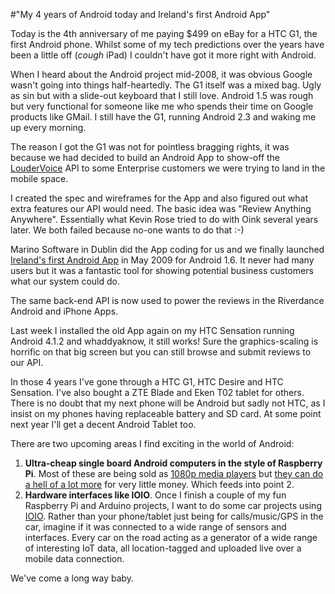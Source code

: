 #"My 4 years of Android today and Ireland's first Android App"

Today is the 4th anniversary of me paying $499 on eBay for a HTC G1, the first Android phone. Whilst some of my tech predictions over the years have been a little off (*cough* iPad) I couldn't have got it more right with Android.

When I heard about the Android project mid-2008, it was obvious Google wasn't going into things half-heartedly. The G1 itself was a mixed bag. Ugly as sin but with a slide-out keyboard that I still love. Android 1.5 was rough but very functional for someone like me who spends their time on Google products like GMail. I still have the G1, running Android 2.3 and waking me up every morning.

The reason I got the G1 was not for pointless bragging rights, it was because we had decided to build an Android App to show-off the <a href="http://www.loudervoice.com/products/enterprise-reviews/">LouderVoice</a> API to some Enterprise customers we were trying to land in the mobile space.

I created the spec and wireframes for the App and also figured out what extra features our API would need. The basic idea was "Review Anything Anywhere". Essentially what Kevin Rose tried to do with Oink several years later. We both failed because no-one wants to do that :-)

Marino Software in Dublin did the App coding for us and we finally launched <a href="https://play.google.com/store/apps/details?id=com.marinosoftware.loudervoice&amp;feature=search_result">Ireland's first Android App</a> in May 2009 for Android 1.6. It never had many users but it was a fantastic tool for showing potential business customers what our system could do.

The same back-end API is now used to power the reviews in the Riverdance Android and iPhone Apps.

Last week I installed the old App again on my HTC Sensation running Android 4.1.2 and whaddyaknow, it still works! Sure the graphics-scaling is horrific on that big screen but you can still browse and submit reviews to our API.

In those 4 years I've gone through a HTC G1, HTC Desire and HTC Sensation. I've also bought a ZTE Blade and Eken T02 tablet for others. There is no doubt that my next phone will be Android but sadly not HTC, as I insist on my phones having replaceable battery and SD card. At some point next year I'll get a decent Android Tablet too.

There are two upcoming areas I find exciting in the world of Android:
<ol>
	<li><strong>Ultra-cheap single board Android computers in the style of Raspberry Pi</strong>. Most of these are being sold as <a href="http://dx.com/s/android.html?category=191">1080p media players</a> but <a href="http://apc.io/">they can do a hell of a lot more</a> for very little money. Which feeds into point 2.</li>
	<li><strong>Hardware interfaces like IOIO</strong>. Once I finish a couple of my fun Raspberry Pi and Arduino projects, I want to do some car projects using <a href="https://www.sparkfun.com/products/10748">IOIO</a>. Rather than your phone/tablet just being for calls/music/GPS in the car, imagine if it was connected to a wide range of sensors and interfaces. Every car on the road acting as a generator of a wide range of interesting IoT data, all location-tagged and uploaded live over a mobile data connection.</li>
</ol>
We've come a long way baby.